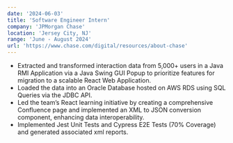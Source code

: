 ```yaml
---
date: '2024-06-03'
title: 'Software Engineer Intern'
company: 'JPMorgan Chase'
location: 'Jersey City, NJ'
range: 'June - August 2024'
url: 'https://www.chase.com/digital/resources/about-chase'
---
```


- Extracted and transformed interaction data from 5,000+ users in a Java RMI Application via a Java Swing GUI Popup to prioritize features for migration to a scalable React Web Application.
- Loaded the data into an Oracle Database hosted on AWS RDS using SQL Queries via the JDBC API.
- Led the team’s React learning initiative by creating a comprehensive Confluence page and implemented an XML to JSON conversion component, enhancing data interoperability.
- Implemented Jest Unit Tests and Cypress E2E Tests (70% Coverage) and generated associated xml reports.
